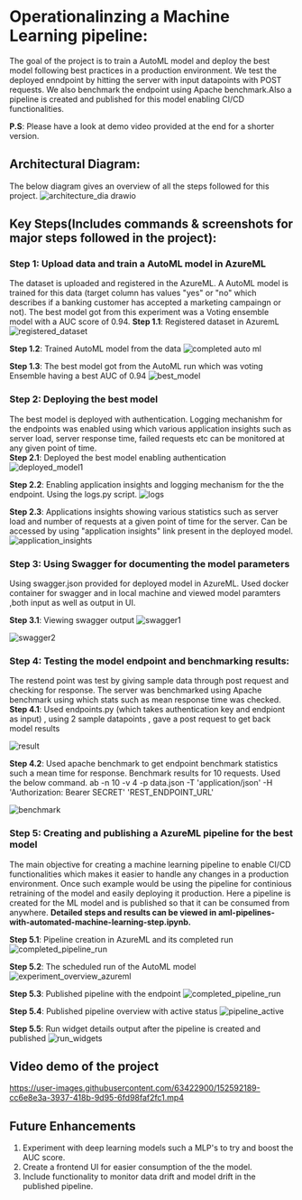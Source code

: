 # Operationalinzing a Machine Learning pipeline:
The goal of the project is to train a AutoML model and deploy the best model following  best practices in a production environment. We test the deployed enndpoint by hitting the server with input datapoints with POST requests. We also benchmark the endpoint using Apache benchmark.Also a pipeline is created and published for this model enabling CI/CD functionalities.

**P.S**: Please have a look at demo video provided at the end for a shorter version.

## Architectural Diagram:
The below diagram gives an overview of all the steps followed for this project.
![architecture_dia drawio](https://user-images.githubusercontent.com/63422900/152593514-3f8ab5cb-4862-425e-b534-b6028e89af0d.png)

## Key Steps(Includes commands & screenshots for major steps followed in the project):
### Step 1: Upload data and train a AutoML model in AzureML
The dataset is uploaded  and registered in the AzureML. A AutoML model is trained for this data (target column has values "yes" or "no" which describes if a banking customer has accepted a marketing campaingn or not). The best model got from this experiment was a Voting ensemble model with a AUC score of 0.94.
**Step 1.1**: Registered dataset in AzuremL
![registered_dataset](https://user-images.githubusercontent.com/63422900/152594050-d88d5d95-0b3c-41e4-a30a-8ef033241e37.png)

**Step 1.2**: Trained AutoML model from the data
![completed auto ml](https://user-images.githubusercontent.com/63422900/152594140-d1612602-851c-444d-a2f4-3389975dd663.png)

**Step 1.3**: The best model got from the AutoML run which was voting Ensemble having a best AUC of 0.94
![best_model](https://user-images.githubusercontent.com/63422900/152594186-2cc6db6a-541c-45fb-ba94-5c7879bd9e01.png)

### Step 2: Deploying the best model
The best model is deployed with authentication. Logging mechanishm for the endpoints was enabled using which various application insights such as server load, server response time, failed requests etc can be monitored at any given point of time.  
**Step 2.1**: Deployed the best model enabling authentication
![deployed_model1](https://user-images.githubusercontent.com/63422900/152594843-1c9c2b17-e907-417e-b781-9dc4b6b2ef94.png)

**Step 2.2**: Enabling application insights and logging mechanism for the the endpoint. Using the logs.py script. 
![logs](https://user-images.githubusercontent.com/63422900/152595320-1cb531dc-af65-4516-93a8-b9c953cb1f11.png)

**Step 2.3**: Applications insights showing various statistics such as server load and number of requests at a given point of time for the server. Can be accessed by using "application insights" link present in the deployed model.
![application_insights](https://user-images.githubusercontent.com/63422900/152595666-a2d00ead-6b51-460e-b40e-6bf7d0d9c40a.png)

### Step 3: Using Swagger for documenting the model parameters
Using swagger.json provided for deployed model in AzureML. Used docker container for swagger and in local machine and viewed model paramters ,both input as well as output in UI.

**Step 3.1**: Viewing swagger output 
![swagger1](https://user-images.githubusercontent.com/63422900/152595795-7fef96ff-4cfe-4349-811e-ae4a465cff62.png)


![swagger2](https://user-images.githubusercontent.com/63422900/152595802-8a2d0f53-4c50-4b0a-b086-03f25bb2ec4f.png)


### Step 4: Testing the model endpoint and benchmarking results:
The restend point was test by giving sample data through post request and checking for response. The server was benchmarked using Apache benchmark using which stats such as mean response time was checked.
**Step 4.1**: Used endpoints.py (which takes authentication key and endpiont as input) , using 2 sample datapoints , gave a post request to get back model results

![result](https://user-images.githubusercontent.com/63422900/152597149-2235f289-d9bd-4ea3-85c8-0fdc0304cd5c.png)

**Step 4.2**: Used apache benchmark to get endpoint benchmark statistics such a mean time for response. Benchmark results for 10 requests. Used the below command.
ab -n 10 -v 4 -p data.json -T 'application/json' -H 'Authorization: Bearer SECRET' 'REST_ENDPOINT_URL'

![benchmark](https://user-images.githubusercontent.com/63422900/152597298-969ce494-002c-44b6-a729-1600706081f4.png)

### Step 5: Creating and publishing a AzureML pipeline for the best model
The main objective for creating a machine learning pipeline to enable CI/CD functionalities which makes it easier to handle any changes in a production environment. Once such example would be using the pipeline for continious retraining of the model and easily deploying it production. Here a pipeline is created for the ML model and is published so that it can be consumed from anywhere. **Detailed steps and results can be viewed in aml-pipelines-with-automated-machine-learning-step.ipynb.**

**Step 5.1**: Pipeline creation in AzureML and its completed run 
![completed_pipeline_run](https://user-images.githubusercontent.com/63422900/152599388-bd0a5b0e-0e78-4594-a19a-0358444ae172.png)

**Step 5.2**: The scheduled run of the AutoML model
![experiment_overview_azureml](https://user-images.githubusercontent.com/63422900/152599566-16323967-1ad9-4dc2-a08b-446bfc5c9e5d.png)

**Step 5.3**: Published pipeline with the endpoint
![completed_pipeline_run](https://user-images.githubusercontent.com/63422900/152599469-5ce7fafe-4d80-498f-a541-a25c2e9b8f75.png)

**Step 5.4**: Published pipeline overview with active status
![pipeline_active](https://user-images.githubusercontent.com/63422900/152599660-712e6623-9f9e-4574-9a1b-f85bb5b9db2b.png)

**Step 5.5**: Run widget details output after the pipeline is created and published 
![run_widgets](https://user-images.githubusercontent.com/63422900/152599930-c518abda-1bac-46e5-bd2e-c00a5a528352.png)


## Video demo of the project

https://user-images.githubusercontent.com/63422900/152592189-cc6e8e3a-3937-418b-9d95-6fd98faf2fc1.mp4



## Future Enhancements 

1. Experiment with deep learning models such a MLP's to try and boost the AUC score.
2. Create a frontend UI for easier consumption of the the model.
3. Include functionality to monitor data drift and model drift in the published pipeline.

